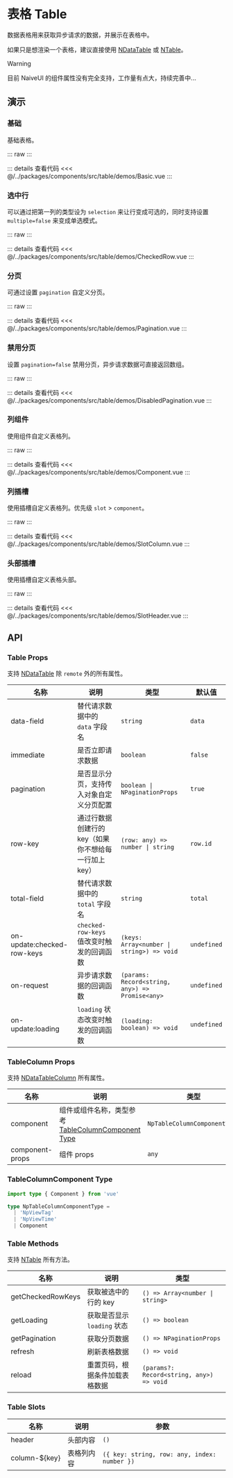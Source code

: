 # 表格 Table

数据表格用来获取异步请求的数据，并展示在表格中。

如果只是想渲染一个表格，建议直接使用 [NDataTable](https://www.naiveui.com/zh-CN/light/components/data-table) 或 [NTable](https://www.naiveui.com/zh-CN/light/components/table)。

> [!WARNING]
> 目前 NaiveUI 的组件属性没有完全支持，工作量有点大，持续完善中...

## 演示

### 基础

基础表格。

::: raw
<TableBasic />
:::

::: details 查看代码
<<< @/../packages/components/src/table/demos/Basic.vue
:::

### 选中行

可以通过把第一列的类型设为 `selection` 来让行变成可选的，同时支持设置 `multiple=false` 来变成单选模式。

::: raw
<TableCheckedRow />
:::

::: details 查看代码
<<< @/../packages/components/src/table/demos/CheckedRow.vue
:::

### 分页

可通过设置 `pagination` 自定义分页。

::: raw
<TablePagination />
:::

::: details 查看代码
<<< @/../packages/components/src/table/demos/Pagination.vue
:::

### 禁用分页

设置 `pagination=false` 禁用分页，异步请求数据可直接返回数组。

::: raw
<TableDisabledPagination />
:::

::: details 查看代码
<<< @/../packages/components/src/table/demos/DisabledPagination.vue
:::

### 列组件

使用组件自定义表格列。

::: raw
<TableComponent />
:::

::: details 查看代码
<<< @/../packages/components/src/table/demos/Component.vue
:::

### 列插槽

使用插槽自定义表格列。优先级 `slot` > `component`。

::: raw
<TableSlotColumn />
:::

::: details 查看代码
<<< @/../packages/components/src/table/demos/SlotColumn.vue
:::

### 头部插槽

使用插槽自定义表格头部。

::: raw
<TableSlotHeader />
:::

::: details 查看代码
<<< @/../packages/components/src/table/demos/SlotHeader.vue
:::

## API

### Table Props

支持 [NDataTable](https://www.naiveui.com/zh-CN/light/components/data-table#DataTable-Props) 除 `remote` 外的所有属性。

| 名称                       | 说明                                                 | 类型                                            | 默认值      |
| -------------------------- | ---------------------------------------------------- | ----------------------------------------------- | ----------- |
| data-field                 | 替代请求数据中的 `data` 字段名                       | `string`                                        | `data`      |
| immediate                  | 是否立即请求数据                                     | `boolean`                                       | `false`     |
| pagination                 | 是否显示分页，支持传入对象自定义分页配置             | `boolean \| NPaginationProps`                   | `true`      |
| row-key                    | 通过行数据创建行的 key（如果你不想给每一行加上 key） | `(row: any) => number \| string`                | `row.id`    |
| total-field                | 替代请求数据中的 `total` 字段名                      | `string`                                        | `total`     |
| on-update:checked-row-keys | `checked-row-keys` 值改变时触发的回调函数            | `(keys: Array<number \| string>) => void`       | `undefined` |
| on-request                 | 异步请求数据的回调函数                               | `(params: Record<string, any>) => Promise<any>` | `undefined` |
| on-update:loading          | `loading` 状态改变时触发的回调函数                   | `(loading: boolean) => void`                    | `undefined` |

### TableColumn Props

支持 [NDataTableColumn](https://www.naiveui.com/zh-CN/light/components/data-table#DataTable-Props) 所有属性。

| 名称            | 说明                                                                          | 类型                         | 默认值      |
| --------------- | ----------------------------------------------------------------------------- | ---------------------------- | ----------- |
| component       | 组件或组件名称，类型参考 [TableColumnComponent Type](#formitemcomponent-type) | `NpTableColumnComponentType` | `undefined` |
| component-props | 组件 props                                                                    | `any`                        | `undefined` |

### TableColumnComponent Type

```ts
import type { Component } from 'vue'

type NpTableColumnComponentType =
  | 'NpViewTag'
  | 'NpViewTime'
  | Component
```

### Table Methods

支持 [NTable](https://www.naiveui.com/zh-CN/light/components/data-table#DataTable-Methods) 所有方法。

| 名称              | 说明                           | 类型                                     |
| ----------------- | ------------------------------ | ---------------------------------------- |
| getCheckedRowKeys | 获取被选中的行的 key           | `() => Array<number \| string>`          |
| getLoading        | 获取是否显示 `loading` 状态    | `() => boolean`                          |
| getPagination     | 获取分页数据                   | `() => NPaginationProps`                 |
| refresh           | 刷新表格数据                   | `() => void`                             |
| reload            | 重置页码，根据条件加载表格数据 | `(params?: Record<string, any>) => void` |

### Table Slots

| 名称            | 说明       | 参数                                         |
| --------------- | ---------- | -------------------------------------------- |
| header          | 头部内容   | `()`                                         |
| column-$\{key\} | 表格列内容 | `({ key: string, row: any, index: number })` |
